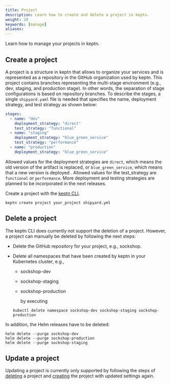 ```yaml
---
title: Project
description: Learn how to create and delete a project in keptn.
weight: 20
keywords: [manage]
aliases:
---
```


Learn how to manage your projects in keptn.

## Create a project

A project is a structure in keptn that allows to organize your services and is represented as a repository in the GitHub organization used by keptn. This project contains branches representing the multi-stage environment (e.g., dev, staging, and production stage). In other words, the separation of stage configurations is based on repository branches. To describe the stages, a single `shipyard.yaml` file is needed that specifies the name, deployment strategy, and test strategy as shown below:

```yaml
stages:
  - name: "dev"
    deployment_strategy: "direct"
    test_strategy: "functional"
  - name: "staging"
    deployment_strategy: "blue_green_service"
    test_strategy: "performance"
  - name: "production"
    deployment_strategy: "blue_green_service"
```

Allowed values for the deployment strategies are `direct`, which means the old version of the artifact is replaced, or `blue_green_service`, which means that a new version is deployed . Allowed values for the test_strategy are `functional` or `performance`. More deployment and testing strategies are planned to be incorporated in the next releases.

Create a project with the [keptn CLI](../../reference/cli). 
```
keptn create project your_project shipyard.yml
```

## Delete a project

The keptn CLI does currently not support the deletion of a project. However, a project can manually be deleted by following the next steps:

- Delete the GitHub repository for your project, e.g., sockshop.
- Delete all namespaces that have been created by keptn in your Kubernetes cluster, e.g.,
  - sockshop-dev
  - sockshop-staging
  - sockshop-production
  
    by executing

  ```console
  kubectl delete namespace sockshop-dev sockshop-staging sockshop-production
  ```

In addition, the Helm releases have to be deleted:

  ```console
  helm delete --purge sockshop-dev
  helm delete --purge sockshop-production
  helm delete --purge sockshop-staging
  ```

## Update a project

Updating a project is currently only supported by following the steps of [deleting](#delete-a-project) a project and [creating](#create-a-project) the project with updated settings again.
